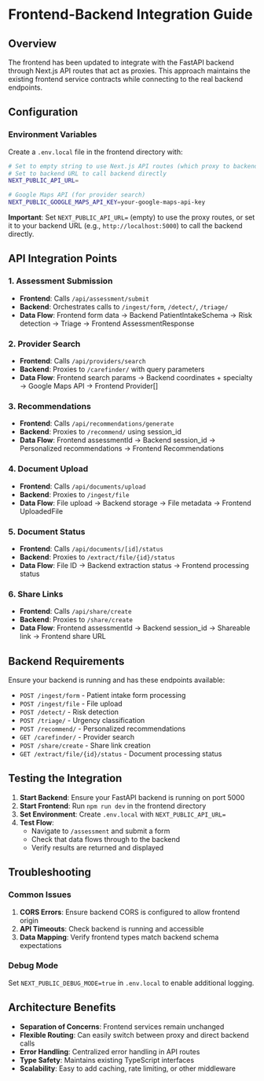 # Frontend-Backend Integration Guide

## Overview
The frontend has been updated to integrate with the FastAPI backend through Next.js API routes that act as proxies. This approach maintains the existing frontend service contracts while connecting to the real backend endpoints.

## Configuration

### Environment Variables
Create a `.env.local` file in the frontend directory with:

```bash
# Set to empty string to use Next.js API routes (which proxy to backend)
# Set to backend URL to call backend directly
NEXT_PUBLIC_API_URL=

# Google Maps API (for provider search)
NEXT_PUBLIC_GOOGLE_MAPS_API_KEY=your-google-maps-api-key
```

**Important**: Set `NEXT_PUBLIC_API_URL=` (empty) to use the proxy routes, or set it to your backend URL (e.g., `http://localhost:5000`) to call the backend directly.

## API Integration Points

### 1. Assessment Submission
- **Frontend**: Calls `/api/assessment/submit`
- **Backend**: Orchestrates calls to `/ingest/form`, `/detect/`, `/triage/`
- **Data Flow**: Frontend form data → Backend PatientIntakeSchema → Risk detection → Triage → Frontend AssessmentResponse

### 2. Provider Search
- **Frontend**: Calls `/api/providers/search`
- **Backend**: Proxies to `/carefinder/` with query parameters
- **Data Flow**: Frontend search params → Backend coordinates + specialty → Google Maps API → Frontend Provider[]

### 3. Recommendations
- **Frontend**: Calls `/api/recommendations/generate`
- **Backend**: Proxies to `/recommend/` using session_id
- **Data Flow**: Frontend assessmentId → Backend session_id → Personalized recommendations → Frontend Recommendations

### 4. Document Upload
- **Frontend**: Calls `/api/documents/upload`
- **Backend**: Proxies to `/ingest/file`
- **Data Flow**: File upload → Backend storage → File metadata → Frontend UploadedFile

### 5. Document Status
- **Frontend**: Calls `/api/documents/[id]/status`
- **Backend**: Proxies to `/extract/file/{id}/status`
- **Data Flow**: File ID → Backend extraction status → Frontend processing status

### 6. Share Links
- **Frontend**: Calls `/api/share/create`
- **Backend**: Proxies to `/share/create`
- **Data Flow**: Frontend assessmentId → Backend session_id → Shareable link → Frontend share URL

## Backend Requirements

Ensure your backend is running and has these endpoints available:
- `POST /ingest/form` - Patient intake form processing
- `POST /ingest/file` - File upload
- `POST /detect/` - Risk detection
- `POST /triage/` - Urgency classification
- `POST /recommend/` - Personalized recommendations
- `GET /carefinder/` - Provider search
- `POST /share/create` - Share link creation
- `GET /extract/file/{id}/status` - Document processing status

## Testing the Integration

1. **Start Backend**: Ensure your FastAPI backend is running on port 5000
2. **Start Frontend**: Run `npm run dev` in the frontend directory
3. **Set Environment**: Create `.env.local` with `NEXT_PUBLIC_API_URL=`
4. **Test Flow**: 
   - Navigate to `/assessment` and submit a form
   - Check that data flows through to the backend
   - Verify results are returned and displayed

## Troubleshooting

### Common Issues

1. **CORS Errors**: Ensure backend CORS is configured to allow frontend origin
2. **API Timeouts**: Check backend is running and accessible
3. **Data Mapping**: Verify frontend types match backend schema expectations

### Debug Mode

Set `NEXT_PUBLIC_DEBUG_MODE=true` in `.env.local` to enable additional logging.

## Architecture Benefits

- **Separation of Concerns**: Frontend services remain unchanged
- **Flexible Routing**: Can easily switch between proxy and direct backend calls
- **Error Handling**: Centralized error handling in API routes
- **Type Safety**: Maintains existing TypeScript interfaces
- **Scalability**: Easy to add caching, rate limiting, or other middleware 